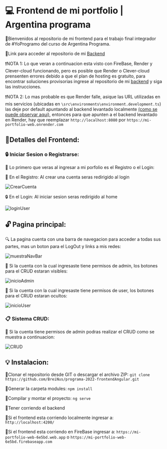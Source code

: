 # :computer: Frontend de mi portfolio | Argentina programa
:small_orange_diamond:Bienvenidos al repositorio de mi frontend para el trabajo final integrador de #YoProgramo del curso de Argentina Programa.

:small_orange_diamond:Link para acceder al repositorio de mi [Backend](https://github.com/BreiNus/CrudBackendArgentinaPrograma)

:heavy_exclamation_mark:NOTA 1: Lo que veran a continuacion esta visto con FireBase, Render y Clever-cloud funcionando, pero es posible que Render o Clever-cloud prensenten errores debido a que el plan de hosting es gratuito, para encontrar soluciones provisorias ingrese al repositorio de mi [backend](https://github.com/BreiNus/CrudBackendArgentinaPrograma) y siga las instrucciones.

:heavy_exclamation_mark:NOTA 2: Lo mas probable es que Render falle, asique las URL utilizadas en mis servicios (ubicadas en `\src\environments\environment.development.ts`) las deje por default apuntando al backend levantado localmente [(como se puede observar aqui)](https://gyazo.com/1488fa19be6a49dcaad1fa4ab576ff55), entonces para que apunten a el backend levantado en Render, hay que reemplazar `http://localhost:8080` por `https://mi-portfolio-web.onrender.com`

## :mag_right:Detalles del Frontend:
### :lock: Iniciar Sesion o Registrarse:
:small_orange_diamond: Lo primero que veras al ingresar a mi porfolio es el Registro o el Login:

:key: En el Registro: Al crear una cuenta seras redirigido al login

![CrearCuenta](https://github.com/BreiNus/programa-2022-frontendAngular/assets/113384178/8f4e6a4c-6a78-40c7-bdbb-984853d33e72)


:lock: En el Login: Al iniciar sesion seras redirigido al home

![loginUser](https://github.com/BreiNus/programa-2022-frontendAngular/assets/113384178/4dfe5d3f-6ec7-4f55-bc75-e8bfb73adbe9)


## :unlock: Pagina principal:
:mag: La pagina cuenta con una barra de navegacion para acceder a todas sus partes, mas un boton para el LogOut y links a mis redes:

![muestraNavBar](https://github.com/BreiNus/programa-2022-frontendAngular/assets/113384178/05adbd7e-24fa-466e-a9fd-30e8fc9472f6)


:page_with_curl: Si la cuenta con la cual ingresaste tiene permisos de admin, los botones para el CRUD estaran visibles:

![inicioAdmin](https://github.com/BreiNus/programa-2022-frontendAngular/assets/113384178/c4389e8e-7be2-4337-be6d-3fe83b0f7ff2)


:page_with_curl: Si la cuenta con la cual ingresaste tiene permisos de user, los botones para el CRUD estaran ocultos:

![inicioUser](https://github.com/BreiNus/programa-2022-frontendAngular/assets/113384178/8a4964b8-521b-4e5b-8920-c27cbc6f6745)

### :clipboard: Sistema CRUD:
:small_orange_diamond: Si la cuenta tiene permisos de admin podras realizar el CRUD como se muestra a continuacion:

![CRUD](https://github.com/BreiNus/programa-2022-frontendAngular/assets/113384178/a391baf5-19de-4ab9-8779-62236a4e7e7f)

## :bulb: Instalacion:
:small_blue_diamond:Clonar el repositorio desde GIT o descargar el archivo ZIP: `git clone https://github.com/BreiNus/programa-2022-frontendAngular.git`

:small_blue_diamond:Generar la carpeta modules: `npm install`

:small_blue_diamond:Compilar y montar el proyecto: `ng serve`

:small_blue_diamond:Tener corriendo el backend

:small_blue_diamond:Si el frontend esta corriendo localmente ingresar a: `http://localhost:4200/`

:small_blue_diamond:Si el frontend esta corriendo en FireBase ingresar a: `https://mi-portfolio-web-6e5bd.web.app` o `https://mi-portfolio-web-6e5bd.firebaseapp.com`
